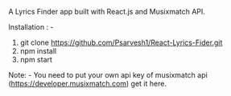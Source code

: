 A Lyrics Finder app built with React.js and Musixmatch API.

Installation : -
1. git clone https://github.com/Psarvesh1/React-Lyrics-Fider.git
2. npm install
3. npm start

Note: - 
You need to put your own api key of musixmatch api (https://developer.musixmatch.com) get it here.
